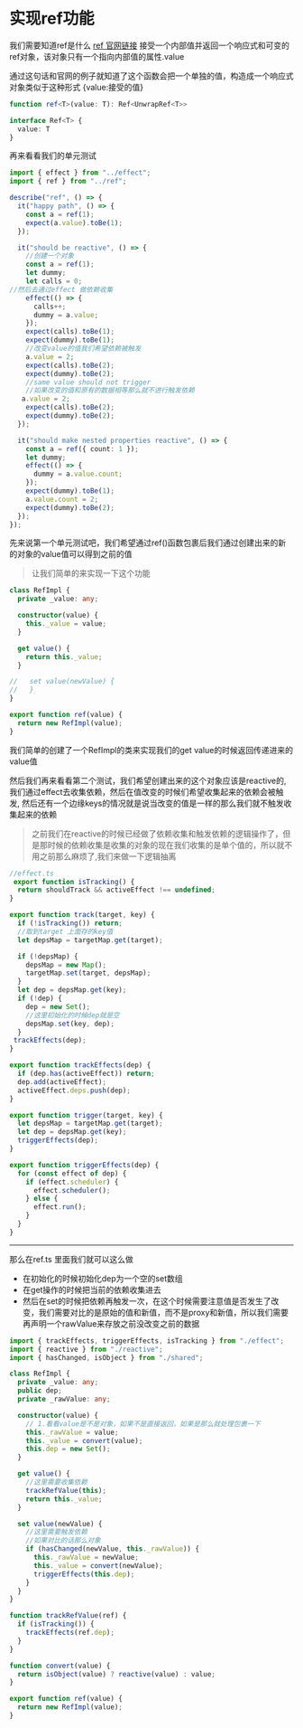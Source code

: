 # 实现ref功能

我们需要知道ref是什么
[ref 官网链接](https://vuejs.org/api/reactivity-core.html#ref)
接受一个内部值并返回一个响应式和可变的ref对象，该对象只有一个指向内部值的属性.value

通过这句话和官网的例子就知道了这个函数会把一个单独的值，构造成一个响应式对象类似于这种形式
{value:接受的值}

```typescript
function ref<T>(value: T): Ref<UnwrapRef<T>>

interface Ref<T> {
  value: T
}
```

再来看看我们的单元测试

```typescript
import { effect } from "../effect";
import { ref } from "../ref";

describe("ref", () => {
  it("happy path", () => {
    const a = ref(1);
    expect(a.value).toBe(1);
  });

  it("should be reactive", () => {
    //创建一个对象
    const a = ref(1);
    let dummy;
    let calls = 0;
//然后去通过effect 做依赖收集
    effect(() => {
      calls++;
      dummy = a.value;
    });
    expect(calls).toBe(1);
    expect(dummy).toBe(1);
    //改变value的值我们希望依赖被触发
    a.value = 2;
    expect(calls).toBe(2);
    expect(dummy).toBe(2);
    //same value should not trigger
    //如果改变的值和原有的数据相等那么就不进行触发依赖
   a.value = 2;
    expect(calls).toBe(2);
    expect(dummy).toBe(2);
  });

  it("should make nested properties reactive", () => {
    const a = ref({ count: 1 });
    let dummy;
    effect(() => {
      dummy = a.value.count;
    });
    expect(dummy).toBe(1);
    a.value.count = 2;
    expect(dummy).toBe(2);
  });
});
```

先来说第一个单元测试吧，我们希望通过ref()函数包裹后我们通过创建出来的新的对象的value值可以得到之前的值
> 让我们简单的来实现一下这个功能

```typescript
class RefImpl {
  private _value: any;

  constructor(value) {
    this._value = value;
  }

  get value() {
    return this._value;
  }

//   set value(newValue) {
//   }
}

export function ref(value) {
  return new RefImpl(value);
}
```

我们简单的创建了一个RefImpl的类来实现我们的get value的时候返回传递进来的value值

然后我们再来看看第二个测试，我们希望创建出来的这个对象应该是reactive的,我们通过effect去收集依赖，然后在值改变的时候们希望收集起来的依赖会被触发,
然后还有一个边缘keys的情况就是说当改变的值是一样的那么我们就不触发收集起来的依赖

> 之前我们在reactive的时候已经做了依赖收集和触发依赖的逻辑操作了，但是那时候的依赖收集是收集的对象的现在我们收集的是单个值的，所以就不用之前那么麻烦了,我们来做一下逻辑抽离

```typescript
//effect.ts
 export function isTracking() {
  return shouldTrack && activeEffect !== undefined;
}

export function track(target, key) {
  if (!isTracking()) return;
  //取到target 上面存的key值
  let depsMap = targetMap.get(target);

  if (!depsMap) {
    depsMap = new Map();
    targetMap.set(target, depsMap);
  }
  let dep = depsMap.get(key);
  if (!dep) {
    dep = new Set();
    //这里初始化的时候dep就是空
    depsMap.set(key, dep);
  }
 trackEffects(dep);
}

export function trackEffects(dep) {
  if (dep.has(activeEffect)) return;
  dep.add(activeEffect);
  activeEffect.deps.push(dep);
}

export function trigger(target, key) {
  let depsMap = targetMap.get(target);
  let dep = depsMap.get(key);
  triggerEffects(dep);
}

export function triggerEffects(dep) {
  for (const effect of dep) {
    if (effect.scheduler) {
      effect.scheduler();
    } else {
      effect.run();
    }
  }
}
```

---
那么在ref.ts 里面我们就可以这么做

- 在初始化的时候初始化dep为一个空的set数组
- 在get操作的时候把当前的依赖收集进去
- 然后在set的时候把依赖再触发一次，在这个时候需要注意值是否发生了改变，我们需要对比的是原始的值和新值，而不是proxy和新值，所以我们需要再声明一个rawValue来存放之前没改变之前的数据

```typescript
import { trackEffects, triggerEffects, isTracking } from "./effect";
import { reactive } from "./reactive";
import { hasChanged, isObject } from "./shared";

class RefImpl {
  private _value: any;
  public dep;
  private _rawValue: any;

  constructor(value) {
    // 1.看看value是不是对象，如果不是直接返回，如果是那么就处理包裹一下
    this._rawValue = value;
    this._value = convert(value);
    this.dep = new Set();
  }

  get value() {
    //这里需要收集依赖
    trackRefValue(this);
    return this._value;
  }

  set value(newValue) {
    //这里需要触发依赖
    //如果对比的话那么对象
    if (hasChanged(newValue, this._rawValue)) {
      this._rawValue = newValue;
      this._value = convert(newValue);
      triggerEffects(this.dep);
    }
  }
}

function trackRefValue(ref) {
  if (isTracking()) {
    trackEffects(ref.dep);
  }
}

function convert(value) {
  return isObject(value) ? reactive(value) : value;
}

export function ref(value) {
  return new RefImpl(value);
}
```
